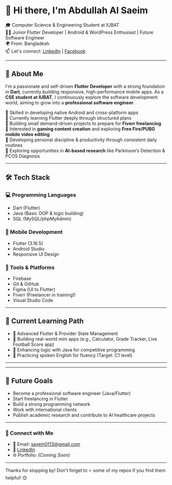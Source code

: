 # 👋 Hi there, I'm Abdullah Al Saeim

🎓 Computer Science & Engineering Student at IUBAT  
👨‍💻 Junior Flutter Developer | Android & WordPress Enthusiast | Future Software Engineer  
🌍 From: Bangladesh  
📫 Let's connect: [LinkedIn](https://www.linkedin.com/in/md-abdullah-al-saeim) | [Facebook](https://www.facebook.com/Abdullah.Saeimm)

---

## 🚀 About Me

I'm a passionate and self-driven **Flutter Developer** with a strong foundation in **Dart**, currently building responsive, high-performance mobile apps. As a **CSE student at IUBAT**, I continuously explore the software development world, aiming to grow into a **professional software engineer**.

🔹 Skilled in developing native Android and cross-platform apps  
🔹 Currently learning Flutter deeply through structured plans  
🔹 Building small demand-driven projects to prepare for **Fiverr freelancing**  
🔹 Interested in **gaming content creation** and exploring **Free Fire/PUBG mobile video editing**  
🔹 Developing personal discipline & productivity through consistent daily routines  
🔹 Exploring opportunities in **AI-based research** like Parkinson’s Detection & PCOS Diagnosis  

---

## 🛠️ Tech Stack

### 💻 Programming Languages
- Dart (Flutter)
- Java (Basic OOP & logic building)
- SQL (MySQL/phpMyAdmin)

### 📱 Mobile Development
- Flutter (3.16.5)
- Android Studio
- Responsive UI Design

### 🧰 Tools & Platforms
- Firebase
- Git & GitHub
- Figma (UI to Flutter)
- Fiverr (Freelancer in training!)
- Visual Studio Code

---

## 📘 Current Learning Path
- 🔹 Advanced Flutter & Provider State Management  
- 🔹 Building real-world mini apps (e.g., Calculator, Grade Tracker, Live Football Score app)  
- 🔹 Enhancing logic with Java for competitive programming  
- 🔹 Practicing spoken English for fluency (Target: C1 level)

---
---

## 🌱 Future Goals
- Become a professional software engineer (Java/Flutter)  
- Start freelancing in Flutter  
- Build a strong programming network  
- Work with international clients  
- Publish academic research and contribute to AI healthcare projects  

---

### 🔗 Connect with Me

- 📧 Email: sayem0113@gmail.com  
- 💼 [LinkedIn](https://www.linkedin.com/in/md-abdullah-al-saeim)  
- 🌐 Portfolio: *(Coming Soon)*  

---

Thanks for stopping by! Don't forget to ⭐ some of my repos if you find them helpful! 😊

